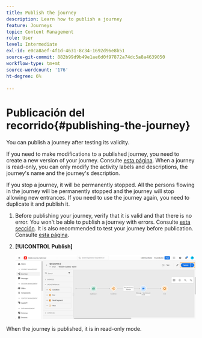 ```yaml
---
title: Publish the journey
description: Learn how to publish a journey
feature: Journeys
topic: Content Management
role: User
level: Intermediate
exl-id: e0ca8aef-4f1d-4631-8c34-1692d96e8b51
source-git-commit: 882b99d9b49e1ae6d0f97872a74dc5a8a4639050
workflow-type: tm+mt
source-wordcount: '176'
ht-degree: 6%

---
```


# Publicación del recorrido{#publishing-the-journey}

You can publish a journey after testing its validity.

If you need to make modifications to a published journey, you need to create a new version of your journey. Consulte [esta página](../building-journeys/journey-versions.md). When a journey is read-only, you can only modify the activity labels and descriptions, the journey&#39;s name and the journey&#39;s description.

If you stop a journey, it will be permanently stopped. All the persons flowing in the journey will be permanently stopped and the journey will stop allowing new entrances. If you need to use the journey again, you need to duplicate it and publish it.

1. Before publishing your journey, verify that it is valid and that there is no error. You won&#39;t be able to publish a journey with errors. Consulte [esta sección](../building-journeys/troubleshooting.md#checking-for-errors-before-testing). It is also recommended to test your journey before publication. Consulte [esta página](../building-journeys/testing-the-journey.md).
1. **[!UICONTROL Publish]**

   ![](assets/journeyuc1_18.png)

When the journey is published, it is in read-only mode.
